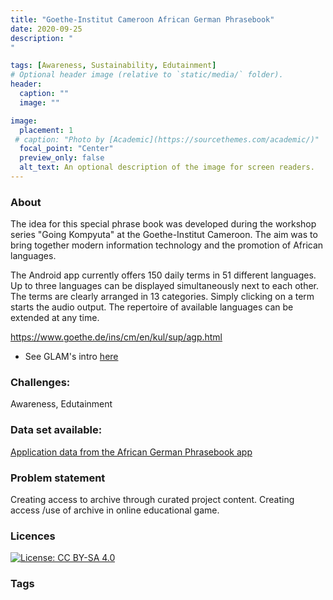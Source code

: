 ```yaml
---
title: "Goethe-Institut Cameroon African German Phrasebook"
date: 2020-09-25
description: "
"

tags: [Awareness, Sustainability, Edutainment]
# Optional header image (relative to `static/media/` folder).
header:
  caption: ""
  image: ""

image:
  placement: 1
 # caption: "Photo by [Academic](https://sourcethemes.com/academic/)"
  focal_point: "Center"
  preview_only: false
  alt_text: An optional description of the image for screen readers.
---
```



### About
The idea for this special phrase book was developed during the workshop series "Going Kompyuta" at the Goethe-Institut Cameroon. The aim was to bring together modern information technology and the promotion of African languages.

The Android app currently offers 150 daily terms in 51 different languages. Up to three languages can be displayed simultaneously next to each other. The terms are clearly arranged in 13 categories. Simply clicking on a term starts the audio output. The repertoire of available languages can be extended at any time.

https://www.goethe.de/ins/cm/en/kul/sup/agp.html

- See GLAM's intro [here](https://drive.google.com/drive/folders/1qIksxyfq03JbtginCngLLen4BabHEBZ3?usp=sharing)




### Challenges:

Awareness, Edutainment


### Data set available:

[Application data from the African German Phrasebook app](https://drive.google.com/drive/folders/1fXMi9h1e5SqGqIZQacY6ep_vRlfHWe6D?usp=sharing)


### Problem statement

Creating access to archive through curated project content. Creating access /use of archive in online educational game.

### Licences

[![License: CC BY-SA 4.0](https://img.shields.io/badge/License-CC%20BY--SA%204.0-lightgrey.svg)](https://creativecommons.org/licenses/by-sa/4.0/)

### Tags


